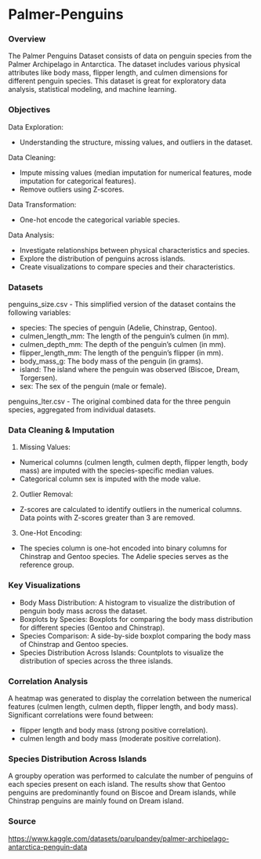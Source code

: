 # Palmer-Penguins

### Overview

The Palmer Penguins Dataset consists of data on penguin species from the Palmer Archipelago in Antarctica. The dataset includes various physical attributes like body mass, flipper length, and culmen dimensions for different penguin species. This dataset is great for exploratory data analysis, statistical modeling, and machine learning.

### Objectives

Data Exploration: 
- Understanding the structure, missing values, and outliers in the dataset.

Data Cleaning:
- Impute missing values (median imputation for numerical features, mode imputation for categorical features).
- Remove outliers using Z-scores.

Data Transformation:
- One-hot encode the categorical variable species.

Data Analysis:
- Investigate relationships between physical characteristics and species.
- Explore the distribution of penguins across islands.
- Create visualizations to compare species and their characteristics.

### Datasets

penguins_size.csv - This simplified version of the dataset contains the following variables:
- species: The species of penguin (Adelie, Chinstrap, Gentoo).
- culmen_length_mm: The length of the penguin’s culmen (in mm).
- culmen_depth_mm: The depth of the penguin’s culmen (in mm).
- flipper_length_mm: The length of the penguin’s flipper (in mm).
- body_mass_g: The body mass of the penguin (in grams).
- island: The island where the penguin was observed (Biscoe, Dream, Torgersen).
- sex: The sex of the penguin (male or female).

penguins_lter.csv - The original combined data for the three penguin species, aggregated from individual datasets.

### Data Cleaning & Imputation

1. Missing Values:
- Numerical columns (culmen length, culmen depth, flipper length, body mass) are imputed with the species-specific median values.
- Categorical column sex is imputed with the mode value.

2. Outlier Removal:
- Z-scores are calculated to identify outliers in the numerical columns. Data points with Z-scores greater than 3 are removed.

3. One-Hot Encoding:
- The species column is one-hot encoded into binary columns for Chinstrap and Gentoo species. The Adelie species serves as the reference group.
  
### Key Visualizations

- Body Mass Distribution: A histogram to visualize the distribution of penguin body mass across the dataset.
- Boxplots by Species: Boxplots for comparing the body mass distribution for different species (Gentoo and Chinstrap).
- Species Comparison: A side-by-side boxplot comparing the body mass of Chinstrap and Gentoo species.
- Species Distribution Across Islands: Countplots to visualize the distribution of species across the three islands.

### Correlation Analysis

A heatmap was generated to display the correlation between the numerical features (culmen length, culmen depth, flipper length, and body mass). Significant correlations were found between:

- flipper length and body mass (strong positive correlation).
- culmen length and body mass (moderate positive correlation).

### Species Distribution Across Islands

A groupby operation was performed to calculate the number of penguins of each species present on each island. The results show that Gentoo penguins are predominantly found on Biscoe and Dream islands, while Chinstrap penguins are mainly found on Dream island.

### Source

https://www.kaggle.com/datasets/parulpandey/palmer-archipelago-antarctica-penguin-data
